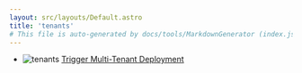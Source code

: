 ```yaml
---
layout: src/layouts/Default.astro
title: 'tenants'
# This file is auto-generated by docs/tools/MarkdownGenerator (index.js)
---
```


<ul>

<li>

![tenants](https://i.octopus.com/library/step-templates/tenants.png) [Trigger Multi-Tenant Deployment](/tenants/trigger-multi-tenant-deployment/)

</li>
        
</ul>
